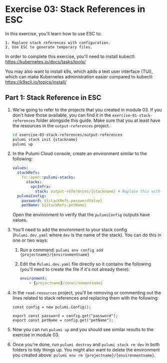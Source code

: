 # Exercise 03: Stack References in ESC

In this exercise, you'll learn how to use ESC to:

    1. Replace stack references with configuration.
    2. Use ESC to generate temporary files.

In order to complete this exercise, you'll need to install kubectl: https://kubernetes.io/docs/tasks/tools/

You may also want to install k9s, which adds a text user interface (TUI), which can make Kubernetes administration easier compared to kubectl: https://k9scli.io/topics/install/

## Part 1: Stack Reference in ESC

1. We're going to refer to the projects that you created in module 03. If you don't have those available, you can find it in the `exercise-01-stack-references` folder alongside this guide. Make sure that you at least have the resources in the `output-references` project.

   ```bash
   cd exercise-03-stack-references/output-references
   pulumi stack init {stackname}
   pulumi up
   ```

1. In the Pulumi Cloud console, create an environment similar to the following:

   ```yaml
   values:
     stackRefs:
       fn::open::pulumi-stacks:
         stacks:
           vpcInfra:
             stack: output-references/{stackname} # Replace this with the path to your VPC stack
     pulumiConfig:
       password: ${stackRefs.passwordValue}
       petName: ${stackRefs.petName}
   ```

   Open the environment to verify that the `pulumiConfig` outputs have values.

1. You'll need to add the environment to your stack config (`Pulumi.dev.yaml` where `dev` is the name of the stack). You can do this in one or two ways:

   1. Run a command: `pulumi env config add {projectname}/{environmentname}`
   1. Edit the `Pulumi.dev.yaml` file directly so it contains the following (you'll need to create the file if it's not already there):

      ```yaml
      environment:
          - {projectname}/{environmentname}
      ```

1. In the `read-resources` project, you'll be removing or commenting out the lines related to stack references and replacing them with the following:

   ```
   const config = new pulumi.Config();

   export const password = config.get("password");
   export const petName = config.get("petName");
   ```

1. Now you can run `pulumi up` and you should see similar results to the exercise in module 03.

1. Once you're done, run `pulumi destroy` and `pulumi stack rm dev` in both folders to tidy things up. You might also want to delete the environment you created above: `pulumi env rm {projectname}/{environmentname}`.
